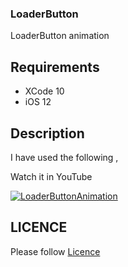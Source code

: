 ### LoaderButton

LoaderButton animation

## Requirements

 - XCode 10 
 - iOS 12

## Description


 I have used the following ,

  
  Watch it in YouTube 

  [![LoaderButtonAnimation]()]()


## LICENCE

  Please follow [Licence](https://github.com/AnanthaKrish/SwiftAnimations/blob/master/LICENSE)